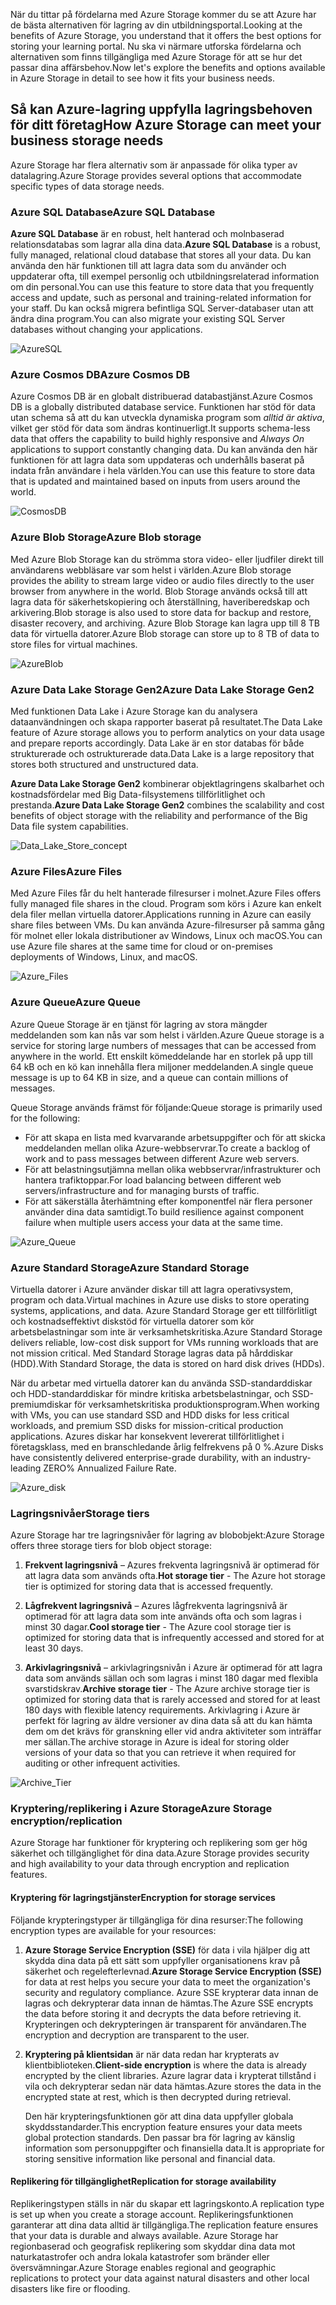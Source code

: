 <span data-ttu-id="1f66e-101">När du tittar på fördelarna med Azure Storage kommer du se att Azure har de bästa alternativen för lagring av din utbildningsportal.</span><span class="sxs-lookup"><span data-stu-id="1f66e-101">Looking at the benefits of Azure Storage, you understand that it offers the best options for storing your learning portal.</span></span> <span data-ttu-id="1f66e-102">Nu ska vi närmare utforska fördelarna och alternativen som finns tillgängliga med Azure Storage för att se hur det passar dina affärsbehov.</span><span class="sxs-lookup"><span data-stu-id="1f66e-102">Now let's explore the benefits and options available in Azure Storage in detail to see how it fits your business needs.</span></span>

## <a name="how-azure-storage-can-meet-your-business-storage-needs"></a><span data-ttu-id="1f66e-103">Så kan Azure-lagring uppfylla lagringsbehoven för ditt företag</span><span class="sxs-lookup"><span data-stu-id="1f66e-103">How Azure Storage can meet your business storage needs</span></span>

<span data-ttu-id="1f66e-104">Azure Storage har flera alternativ som är anpassade för olika typer av datalagring.</span><span class="sxs-lookup"><span data-stu-id="1f66e-104">Azure Storage provides several options that accommodate specific types of data storage needs.</span></span>

### <a name="azure-sql-database"></a><span data-ttu-id="1f66e-105">Azure SQL Database</span><span class="sxs-lookup"><span data-stu-id="1f66e-105">Azure SQL Database</span></span>

<span data-ttu-id="1f66e-106">**Azure SQL Database** är en robust, helt hanterad och molnbaserad relationsdatabas som lagrar alla dina data.</span><span class="sxs-lookup"><span data-stu-id="1f66e-106">**Azure SQL Database** is a robust, fully managed, relational cloud database that stores all your data.</span></span> <span data-ttu-id="1f66e-107">Du kan använda den här funktionen till att lagra data som du använder och uppdaterar ofta, till exempel personlig och utbildningsrelaterad information om din personal.</span><span class="sxs-lookup"><span data-stu-id="1f66e-107">You can use this feature to store data that you frequently access and update, such as personal and training-related information for your staff.</span></span> <span data-ttu-id="1f66e-108">Du kan också migrera befintliga SQL Server-databaser utan att ändra dina program.</span><span class="sxs-lookup"><span data-stu-id="1f66e-108">You can also migrate your existing SQL Server databases without changing your applications.</span></span>

![AzureSQL](../media-draft/Azure_SQL.png)

### <a name="azure-cosmos-db"></a><span data-ttu-id="1f66e-110">Azure Cosmos DB</span><span class="sxs-lookup"><span data-stu-id="1f66e-110">Azure Cosmos DB</span></span>

<span data-ttu-id="1f66e-111">Azure Cosmos DB är en globalt distribuerad databastjänst.</span><span class="sxs-lookup"><span data-stu-id="1f66e-111">Azure Cosmos DB is a globally distributed database service.</span></span> <span data-ttu-id="1f66e-112">Funktionen har stöd för data utan schema så att du kan utveckla dynamiska program som *alltid är aktiva*, vilket ger stöd för data som ändras kontinuerligt.</span><span class="sxs-lookup"><span data-stu-id="1f66e-112">It supports schema-less data that offers the capability to build highly responsive and *Always On* applications to support constantly changing data.</span></span> <span data-ttu-id="1f66e-113">Du kan använda den här funktionen för att lagra data som uppdateras och underhålls baserat på indata från användare i hela världen.</span><span class="sxs-lookup"><span data-stu-id="1f66e-113">You can use this feature to store data that is updated and maintained based on inputs from users around the world.</span></span>

![CosmosDB](../media-draft/Azure_cosmos_db.png)

### <a name="azure-blob-storage"></a><span data-ttu-id="1f66e-115">Azure Blob Storage</span><span class="sxs-lookup"><span data-stu-id="1f66e-115">Azure Blob storage</span></span>

<span data-ttu-id="1f66e-116">Med Azure Blob Storage kan du strömma stora video- eller ljudfiler direkt till användarens webbläsare var som helst i världen.</span><span class="sxs-lookup"><span data-stu-id="1f66e-116">Azure Blob storage provides the ability to stream large video or audio files directly to the user browser from anywhere in the world.</span></span> <span data-ttu-id="1f66e-117">Blob Storage används också till att lagra data för säkerhetskopiering och återställning, haveriberedskap och arkivering.</span><span class="sxs-lookup"><span data-stu-id="1f66e-117">Blob storage is also used to store data for backup and restore, disaster recovery, and archiving.</span></span> <span data-ttu-id="1f66e-118">Azure Blob Storage kan lagra upp till 8 TB data för virtuella datorer.</span><span class="sxs-lookup"><span data-stu-id="1f66e-118">Azure Blob storage can store up to 8 TB of data to store files for virtual machines.</span></span>

![AzureBlob](../media-draft/Azure_blob.png)

### <a name="azure-data-lake-storage-gen2"></a><span data-ttu-id="1f66e-120">Azure Data Lake Storage Gen2</span><span class="sxs-lookup"><span data-stu-id="1f66e-120">Azure Data Lake Storage Gen2</span></span>

<span data-ttu-id="1f66e-121">Med funktionen Data Lake i Azure Storage kan du analysera dataanvändningen och skapa rapporter baserat på resultatet.</span><span class="sxs-lookup"><span data-stu-id="1f66e-121">The Data Lake feature of Azure storage allows you to perform analytics on your data usage and prepare reports accordingly.</span></span> <span data-ttu-id="1f66e-122">Data Lake är en stor databas för både strukturerade och ostrukturerade data.</span><span class="sxs-lookup"><span data-stu-id="1f66e-122">Data Lake is a large repository that stores both structured and unstructured data.</span></span>

<span data-ttu-id="1f66e-123">**Azure Data Lake Storage Gen2** kombinerar objektlagringens skalbarhet och kostnadsfördelar med Big Data-filsystemens tillförlitlighet och prestanda.</span><span class="sxs-lookup"><span data-stu-id="1f66e-123">**Azure Data Lake Storage Gen2** combines the scalability and cost benefits of object storage with the reliability and performance of the Big Data file system capabilities.</span></span>

![Data_Lake_Store_concept](../media-draft/Data_lake_store_concept.png)

### <a name="azure-files"></a><span data-ttu-id="1f66e-125">Azure Files</span><span class="sxs-lookup"><span data-stu-id="1f66e-125">Azure Files</span></span>

<span data-ttu-id="1f66e-126">Med Azure Files får du helt hanterade filresurser i molnet.</span><span class="sxs-lookup"><span data-stu-id="1f66e-126">Azure Files offers fully managed file shares in the cloud.</span></span> <span data-ttu-id="1f66e-127">Program som körs i Azure kan enkelt dela filer mellan virtuella datorer.</span><span class="sxs-lookup"><span data-stu-id="1f66e-127">Applications running in Azure can easily share files between VMs.</span></span> <span data-ttu-id="1f66e-128">Du kan använda Azure-filresurser på samma gång för molnet eller lokala distributioner av Windows, Linux och macOS.</span><span class="sxs-lookup"><span data-stu-id="1f66e-128">You can use Azure file shares at the same time for cloud or on-premises deployments of Windows, Linux, and macOS.</span></span>

![Azure_Files](../media-draft/Azure_Files.png)

### <a name="azure-queue"></a><span data-ttu-id="1f66e-130">Azure Queue</span><span class="sxs-lookup"><span data-stu-id="1f66e-130">Azure Queue</span></span>

<span data-ttu-id="1f66e-131">Azure Queue Storage är en tjänst för lagring av stora mängder meddelanden som kan nås var som helst i världen.</span><span class="sxs-lookup"><span data-stu-id="1f66e-131">Azure Queue storage is a service for storing large numbers of messages that can be accessed from anywhere in the world.</span></span> <span data-ttu-id="1f66e-132">Ett enskilt kömeddelande har en storlek på upp till 64 kB och en kö kan innehålla flera miljoner meddelanden.</span><span class="sxs-lookup"><span data-stu-id="1f66e-132">A single queue message is up to 64 KB in size, and a queue can contain millions of messages.</span></span>

<span data-ttu-id="1f66e-133">Queue Storage används främst för följande:</span><span class="sxs-lookup"><span data-stu-id="1f66e-133">Queue storage is primarily used for the following:</span></span>

- <span data-ttu-id="1f66e-134">För att skapa en lista med kvarvarande arbetsuppgifter och för att skicka meddelanden mellan olika Azure-webbservrar.</span><span class="sxs-lookup"><span data-stu-id="1f66e-134">To create a backlog of work and to pass messages between different Azure web servers.</span></span>
- <span data-ttu-id="1f66e-135">För att belastningsutjämna mellan olika webbservrar/infrastrukturer och hantera trafiktoppar.</span><span class="sxs-lookup"><span data-stu-id="1f66e-135">For load balancing between different web servers/infrastructure and for managing bursts of traffic.</span></span>
- <span data-ttu-id="1f66e-136">För att säkerställa återhämtning efter komponentfel när flera personer använder dina data samtidigt.</span><span class="sxs-lookup"><span data-stu-id="1f66e-136">To build resilience against component failure when multiple users access your data at the same time.</span></span>

![Azure_Queue](../media-draft/Azure_Queue.png)

### <a name="azure-standard-storage"></a><span data-ttu-id="1f66e-138">Azure Standard Storage</span><span class="sxs-lookup"><span data-stu-id="1f66e-138">Azure Standard Storage</span></span>

<span data-ttu-id="1f66e-139">Virtuella datorer i Azure använder diskar till att lagra operativsystem, program och data.</span><span class="sxs-lookup"><span data-stu-id="1f66e-139">Virtual machines in Azure use disks to store operating systems, applications, and data.</span></span> <span data-ttu-id="1f66e-140">Azure Standard Storage ger ett tillförlitligt och kostnadseffektivt diskstöd för virtuella datorer som kör arbetsbelastningar som inte är verksamhetskritiska.</span><span class="sxs-lookup"><span data-stu-id="1f66e-140">Azure Standard Storage delivers reliable, low-cost disk support for VMs running workloads that are not mission critical.</span></span> <span data-ttu-id="1f66e-141">Med Standard Storage lagras data på hårddiskar (HDD).</span><span class="sxs-lookup"><span data-stu-id="1f66e-141">With Standard Storage, the data is stored on hard disk drives (HDDs).</span></span>

<span data-ttu-id="1f66e-142">När du arbetar med virtuella datorer kan du använda SSD-standarddiskar och HDD-standarddiskar för mindre kritiska arbetsbelastningar, och SSD-premiumdiskar för verksamhetskritiska produktionsprogram.</span><span class="sxs-lookup"><span data-stu-id="1f66e-142">When working with VMs, you can use standard SSD and HDD disks for less critical workloads, and premium SSD disks for mission-critical production applications.</span></span> <span data-ttu-id="1f66e-143">Azures diskar har konsekvent levererat tillförlitlighet i företagsklass, med en branschledande årlig felfrekvens på 0 %.</span><span class="sxs-lookup"><span data-stu-id="1f66e-143">Azure Disks have consistently delivered enterprise-grade durability, with an industry-leading ZERO% Annualized Failure Rate.</span></span>

![Azure_disk](../media-draft/Azure_disks.png)

### <a name="storage-tiers"></a><span data-ttu-id="1f66e-145">Lagringsnivåer</span><span class="sxs-lookup"><span data-stu-id="1f66e-145">Storage tiers</span></span>

<span data-ttu-id="1f66e-146">Azure Storage har tre lagringsnivåer för lagring av blobobjekt:</span><span class="sxs-lookup"><span data-stu-id="1f66e-146">Azure Storage offers three storage tiers for blob object storage:</span></span>

1. <span data-ttu-id="1f66e-147">**Frekvent lagringsnivå** – Azures frekventa lagringsnivå är optimerad för att lagra data som används ofta.</span><span class="sxs-lookup"><span data-stu-id="1f66e-147">**Hot storage tier** - The Azure hot storage tier is optimized for storing data that is accessed frequently.</span></span> 

1. <span data-ttu-id="1f66e-148">**Lågfrekvent lagringsnivå** – Azures lågfrekventa lagringsnivå är optimerad för att lagra data som inte används ofta och som lagras i minst 30 dagar.</span><span class="sxs-lookup"><span data-stu-id="1f66e-148">**Cool storage tier** - The Azure cool storage tier is optimized for storing data that is infrequently accessed and stored for at least 30 days.</span></span>

1. <span data-ttu-id="1f66e-149">**Arkivlagringsnivå** – arkivlagringsnivån i Azure är optimerad för att lagra data som används sällan och som lagras i minst 180 dagar med flexibla svarstidskrav.</span><span class="sxs-lookup"><span data-stu-id="1f66e-149">**Archive storage tier** - The Azure archive storage tier is optimized for storing data that is rarely accessed and stored for at least 180 days with flexible latency requirements.</span></span> <span data-ttu-id="1f66e-150">Arkivlagring i Azure är perfekt för lagring av äldre versioner av dina data så att du kan hämta dem om det krävs för granskning eller vid andra aktiviteter som inträffar mer sällan.</span><span class="sxs-lookup"><span data-stu-id="1f66e-150">The archive storage in Azure is ideal for storing older versions of your data so that you can retrieve it when required for auditing or other infrequent activities.</span></span>

![Archive_Tier](../media-draft/Archive_Storage_Tier.png)

### <a name="azure-storage-encryptionreplication"></a><span data-ttu-id="1f66e-152">Kryptering/replikering i Azure Storage</span><span class="sxs-lookup"><span data-stu-id="1f66e-152">Azure Storage encryption/replication</span></span>

<span data-ttu-id="1f66e-153">Azure Storage har funktioner för kryptering och replikering som ger hög säkerhet och tillgänglighet för dina data.</span><span class="sxs-lookup"><span data-stu-id="1f66e-153">Azure Storage provides security and high availability to your data through encryption and replication features.</span></span>

#### <a name="encryption-for-storage-services"></a><span data-ttu-id="1f66e-154">Kryptering för lagringstjänster</span><span class="sxs-lookup"><span data-stu-id="1f66e-154">Encryption for storage services</span></span>

<span data-ttu-id="1f66e-155">Följande krypteringstyper är tillgängliga för dina resurser:</span><span class="sxs-lookup"><span data-stu-id="1f66e-155">The following encryption types are available for your resources:</span></span>

1. <span data-ttu-id="1f66e-156">**Azure Storage Service Encryption (SSE)** för data i vila hjälper dig att skydda dina data på ett sätt som uppfyller organisationens krav på säkerhet och regelefterlevnad.</span><span class="sxs-lookup"><span data-stu-id="1f66e-156">**Azure Storage Service Encryption (SSE)** for data at rest helps you secure your data to meet the organization's security and regulatory compliance.</span></span> <span data-ttu-id="1f66e-157">Azure SSE krypterar data innan de lagras och dekrypterar data innan de hämtas.</span><span class="sxs-lookup"><span data-stu-id="1f66e-157">The Azure SSE encrypts the data before storing it and decrypts the data before retrieving it.</span></span> <span data-ttu-id="1f66e-158">Krypteringen och dekrypteringen är transparent för användaren.</span><span class="sxs-lookup"><span data-stu-id="1f66e-158">The encryption and decryption are transparent to the user.</span></span>
1. <span data-ttu-id="1f66e-159">**Kryptering på klientsidan** är när data redan har krypterats av klientbiblioteken.</span><span class="sxs-lookup"><span data-stu-id="1f66e-159">**Client-side encryption** is where the data is already encrypted by the client libraries.</span></span> <span data-ttu-id="1f66e-160">Azure lagrar data i krypterat tillstånd i vila och dekrypterar sedan när data hämtas.</span><span class="sxs-lookup"><span data-stu-id="1f66e-160">Azure stores the data in the encrypted state at rest, which is then decrypted during retrieval.</span></span>

    <span data-ttu-id="1f66e-161">Den här krypteringsfunktionen gör att dina data uppfyller globala skyddsstandarder.</span><span class="sxs-lookup"><span data-stu-id="1f66e-161">This encryption feature ensures your data meets global protection standards.</span></span> <span data-ttu-id="1f66e-162">Den passar bra för lagring av känslig information som personuppgifter och finansiella data.</span><span class="sxs-lookup"><span data-stu-id="1f66e-162">It is appropriate for storing sensitive information like personal and financial data.</span></span>

#### <a name="replication-for-storage-availability"></a><span data-ttu-id="1f66e-163">Replikering för tillgänglighet</span><span class="sxs-lookup"><span data-stu-id="1f66e-163">Replication for storage availability</span></span>

<span data-ttu-id="1f66e-164">Replikeringstypen ställs in när du skapar ett lagringskonto.</span><span class="sxs-lookup"><span data-stu-id="1f66e-164">A replication type is set up when you create a storage account.</span></span> <span data-ttu-id="1f66e-165">Replikeringsfunktionen garanterar att dina data alltid är tillgängliga.</span><span class="sxs-lookup"><span data-stu-id="1f66e-165">The replication feature ensures that your data is durable and always available.</span></span> <span data-ttu-id="1f66e-166">Azure Storage har regionbaserad och geografisk replikering som skyddar dina data mot naturkatastrofer och andra lokala katastrofer som bränder eller översvämningar.</span><span class="sxs-lookup"><span data-stu-id="1f66e-166">Azure Storage enables regional and geographic replications to protect your data against natural disasters and other local disasters like fire or flooding.</span></span>
